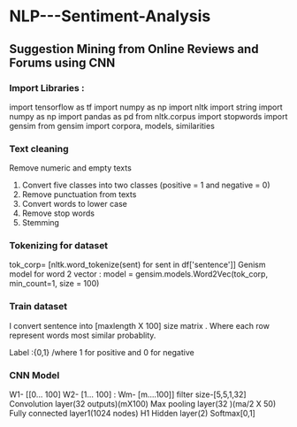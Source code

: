 # NLP---Sentiment-Analysis
## Suggestion Mining from Online Reviews and Forums using CNN
### Import Libraries :
import tensorflow as tf
import numpy as np
import nltk
import string
import numpy as np
import pandas as pd
from nltk.corpus import stopwords
import gensim
from gensim import corpora, models, similarities

### Text cleaning
Remove numeric and empty texts
1.	Convert five classes into two classes (positive = 1 and negative = 0)
2.	Remove punctuation from texts
3.	Convert words to lower case
4.	Remove stop words
5.	Stemming

### Tokenizing for dataset
tok_corp= [nltk.word_tokenize(sent) for sent in df['sentence']] Genism model for word 2 vector :
model = gensim.models.Word2Vec(tok_corp, min_count=1, size = 100) 

### Train dataset
I convert sentence into [maxlength X 100] size matrix . Where each row represent words most similar probablity.

Label :{0,1} /where 1 for positive and 0 for negative 

### CNN Model 
W1- [[0…	100]
W2- [1…	100]
:
Wm- [m….100]]
filter size-[5,5,1,32] Convolution layer(32 outputs)(mX100)
Max pooling layer(32 )(ma/2 X 50)
Fully connected layer1(1024 nodes) H1
Hidden layer(2) 
Softmax[0,1]



